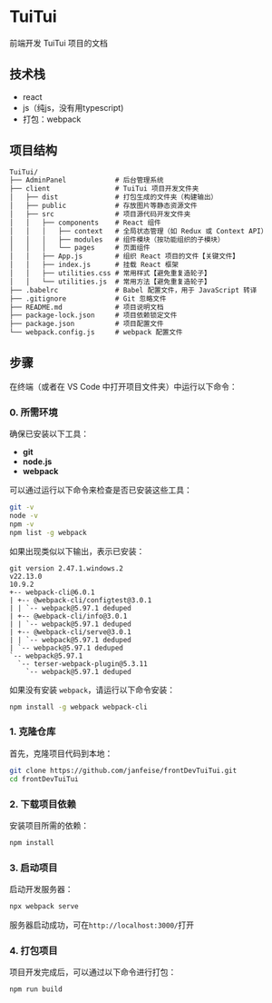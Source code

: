 # TuiTui

前端开发 TuiTui 项目的文档

## 技术栈

- react
- js（纯js，没有用typescript)
- 打包：webpack

## 项目结构

```markdown
TuiTui/
├── AdminPanel            # 后台管理系统
├── client                # TuiTui 项目开发文件夹
│   ├── dist              # 打包生成的文件夹（构建输出）
│   ├── public            # 存放图片等静态资源文件
│   ├── src               # 项目源代码开发文件夹
│   │   ├── components    # React 组件
│   │   │   ├── context   # 全局状态管理（如 Redux 或 Context API）
│   │   │   ├── modules   # 组件模块（按功能组织的子模块）
│   │   │   └── pages     # 页面组件
│   │   ├── App.js        # 组织 React 项目的文件【关键文件】
│   │   ├── index.js      # 挂载 React 框架
│   │   ├── utilities.css # 常用样式【避免重复造轮子】
│   │   └── utilities.js  # 常用方法【避免重复造轮子】
├── .babelrc              # Babel 配置文件，用于 JavaScript 转译
├── .gitignore            # Git 忽略文件
├── README.md             # 项目说明文档
├── package-lock.json     # 项目依赖锁定文件
├── package.json          # 项目配置文件
└── webpack.config.js     # webpack 配置文件
```



## 步骤

在终端（或者在 VS Code 中打开项目文件夹）中运行以下命令：

### 0. 所需环境

确保已安装以下工具：

- **git**
- **node.js**
- **webpack**

可以通过运行以下命令来检查是否已安装这些工具：

```bash
git -v
node -v
npm -v
npm list -g webpack
```

如果出现类似以下输出，表示已安装：

```
git version 2.47.1.windows.2
v22.13.0
10.9.2
+-- webpack-cli@6.0.1
| +-- @webpack-cli/configtest@3.0.1
| | `-- webpack@5.97.1 deduped
| +-- @webpack-cli/info@3.0.1
| | `-- webpack@5.97.1 deduped
| +-- @webpack-cli/serve@3.0.1
| | `-- webpack@5.97.1 deduped
| `-- webpack@5.97.1 deduped
`-- webpack@5.97.1
  `-- terser-webpack-plugin@5.3.11
    `-- webpack@5.97.1 deduped
```

如果没有安装 `webpack`，请运行以下命令安装：

```bash
npm install -g webpack webpack-cli
```

### 1. 克隆仓库

首先，克隆项目代码到本地：

```bash
git clone https://github.com/janfeise/frontDevTuiTui.git
cd frontDevTuiTui
```

### 2. 下载项目依赖

安装项目所需的依赖：

```bash
npm install
```

### 3. 启动项目

启动开发服务器：

```bash
npx webpack serve
```

服务器启动成功，可在`http://localhost:3000/`打开

### 4. 打包项目

项目开发完成后，可以通过以下命令进行打包：

```bash
npm run build
```
